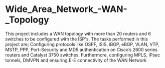 # Wide_Area_Network_-WAN-_Topology
This project includes a WAN topology with more than 20 routers and 6 switches to be configured with the ISP's. The tasks performed in this project are; Configuring protocols like OSPF, ISIS, iBGP, eBGP, VLAN, VTP, MSTP, PPP, Port-Security and MD5 authentication on Cisco’s 2600 series routers and Catalyst 3750 switches.  Furthermore, configuring MPLS, IPsec tunnels, DMVPN and ensuring E-E connectivity of the WAN Network

